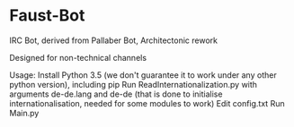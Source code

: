 # Faust-Bot
IRC Bot, derived from Pallaber Bot, Architectonic rework

Designed for non-technical channels

Usage:
Install Python 3.5  (we don't guarantee it to work under any other python version), including pip
Run ReadInternationalization.py with arguments de-de.lang and de-de (that is done to initialise internationalisation, needed for some modules to work)
Edit config.txt
Run Main.py
